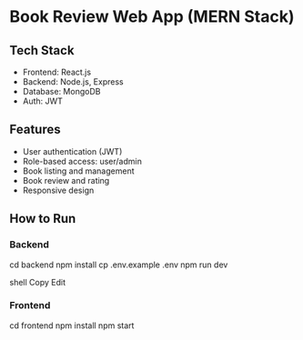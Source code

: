 
# Book Review Web App (MERN Stack)

## Tech Stack
- Frontend: React.js
- Backend: Node.js, Express
- Database: MongoDB
- Auth: JWT

## Features
- User authentication (JWT)
- Role-based access: user/admin
- Book listing and management
- Book review and rating
- Responsive design

## How to Run

### Backend

cd backend
npm install
cp .env.example .env
npm run dev

shell
Copy
Edit

### Frontend
cd frontend
npm install
npm start
